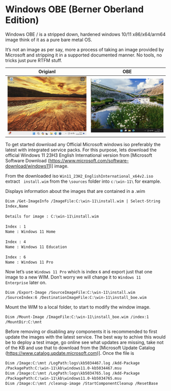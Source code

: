 # Windows OBE (Berner Oberland Edition)

Windows OBE / is a stripped down, hardened windows 10/11 x86/x64/arm64 image think of it as a pure bare metal OS.

It’s not an image as per say, more a process of taking an image provided by Microsoft and stripping it in a supported documented manner. No tools, no tricks just pure RTFM stuff.

| Origianl | OBE |
| ------------- | ------------- |
| ![](https://raw.githubusercontent.com/nitr8/obe/main/images/win-11-orig.png) | ![](https://raw.githubusercontent.com/nitr8/obe/main/images/win-11-obe.png) |

To get started download any Official Microsoft windows iso preferably the latest with integrated service packs. For this purpose, lets download the official Windows 11 23H3 English International version from  [Microsoft Software Download (https://www.microsoft.com/software-download/windows11)] image.

From the downloaded iso `Win11_23H2_EnglishInternational_x64v2.iso` extract ` install.wim` from the `\sources` folder into `c:\win-11\` for example.

Displays information about the images that are contained in a .wim
```
Dism /Get-ImageInfo /ImageFile:C:\win-11\install.wim | Select-String Index,Name

Details for image : C:\win-11\install.wim

Index : 1
Name : Windows 11 Home

Index : 4
Name : Windows 11 Education

Index : 6
Name : Windows 11 Pro
```

Now let’s use `Windows 11 Pro` which is index `6` and export just that one image to a new WIM. Don’t worry we will change it to `Windows 11 Enterprise` later on.

```
Dism /Export-Image /SourceImageFile:C:\win-11\install.wim /SourceIndex:6 /DestinationImageFile:C:\win-11\install_boe.wim
```

Mount the WIM to a local folder, to start to modify the window image.
```
Dism /Mount-Image /ImageFile:C:\win-11\install_boe.wim /index:1 /MountDir:C:\mnt
```

Before removing or disabling any components it is recommended to first update the images with the latest service. The best way to achive this would be to deploy a test image, go online see what updates are missing, take not of the KB and use that to download from the [Microsoft Update Catalog (https://www.catalog.update.microsoft.com)]. Once the file is 
```
Dism /Image:C:\mnt /LogPath:logs\kb5034467.log /Add-Package /PackagePath:C:\win-11\kb\windows11.0-kb5034467.msu
Dism /Image:C:\mnt /LogPath:logs\kb5034765.log /Add-Package /PackagePath:C:\win-11\kb\windows11.0-kb5034765.msu
Dism /Image:C:\mnt /cleanup-image /StartComponentCleanup /ResetBase
```
